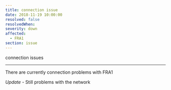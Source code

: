 ```yaml
---
title: connection issue
date: 2018-11-19 10:00:00
resolved: false
resolvedWhen:
severity: down
affected:
  - FRA1
section: issue
---
```


connection issues

---

There are currently connection problems with FRA1

*Update* - Still problems with the network
